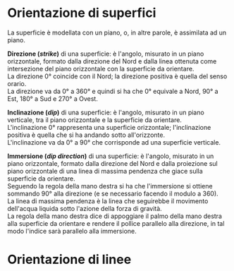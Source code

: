 # Orientazione di superfici

La superficie è modellata con un piano, o, in altre parole, è assimilata ad un piano.

**Direzione (_strike_)** di una superficie: è l'angolo, misurato in un piano orizzontale, formato dalla direzione del Nord e dalla linea ottenuta come intersezione del piano orizzontale con la superficie da orientare.  
La direzione 0° coincide con il Nord; la direzione positiva è quella del senso orario.  
La direzione va da 0° a 360° e quindi si ha che 0° equivale a Nord, 90° a Est, 180° a Sud e 270° a Ovest.

**Inclinazione (_dip_)** di una superficie: è l'angolo, misurato in un piano verticale, tra il piano orizzontale e la superficie da orientare.  
L'inclinazione 0° rappresenta una superficie orizzontale; l'inclinazione positiva è quella che si ha andando sotto all'orizzonte.  
L'inclinazione va da 0° a 90° che corrisponde ad una superficie verticale. 

**Immersione (_dip direction_)** di una superficie: è l'angolo, misurato in un piano orizzontale, formato dalla direzione del Nord e dalla proiezione sul piano orizzontale di una linea di massima pendenza che giace sulla superficie da orientare.  
Seguendo la regola della mano destra si ha che l'immersione si ottiene sommando 90° alla direzione (e se necessario facendo il modulo a 360).  
La linea di massima pendenza è la linea che seguirebbe il movimento dell'acqua liquida sotto l'azione della forza di gravità.  
La regola della mano destra dice di appoggiare il palmo della mano destra alla superficie da orientare e rendere il pollice parallelo alla direzione, in tal modo l'indice sarà parallelo alla immersione.

# Orientazione di linee